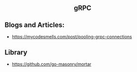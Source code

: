 <h2 align="center">gRPC</h2>

## Blogs and Articles:
 * https://mycodesmells.com/post/pooling-grpc-connections

## Library
 * https://github.com/go-masonry/mortar
